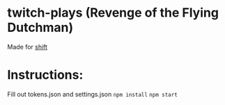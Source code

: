 # twitch-plays (Revenge of the Flying Dutchman)
Made for [shift](https://www.twitch.tv/shift)

# Instructions:
Fill out tokens.json and settings.json
`npm install`
`npm start`
